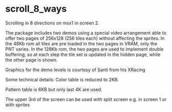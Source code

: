 # scroll_8_ways
Scrolling in 8 directions on msx1 in screen 2.

The package includes two demos using a special video arrangement able to offer two pages of 256x128 (256 tiles each) without affecting the sprites.
In the 48Kb rom all tiles are pre loaded in the two pages in VRAM, only the PNT varies. 
In the 128Kb rom, the two pages are used to implement double buffering, so at each step the tile set is updated in the hidden page, while the other page is shown.

Graphics for the demo levels is courtesy of Santi from his XRacing 

Some technical details:
Color table is reduced to 2KB. 

Pattern table is 6KB but only last 4K are used. 

The upper 3rd of the screen can be used with split screen e.g. in screen 1 or with sprites 

